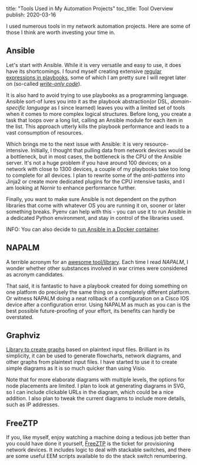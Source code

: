 title: "Tools Used in My Automation Projects"
toc_title: Tool Overview
publish: 2020-03-16

I used numerous tools in my network automation projects. Here are some
of those I think are worth investing your time in.

## Ansible

Let's start with Ansible. While it is very versatile and easy to use,
it does have its shortcomings. I found myself creating extensive
[regular expressions in playbooks](https://www.ipspace.net/kb/Ansible/Parsing_Text_Printouts_Ansible.html),
some of which I am pretty sure I will regret later on
(so-called _[write-only code](https://blog.ipspace.net/2018/04/avoid-write-only-code.html)_).

It is also hard to avoid trying to use playbooks as a programming language.
Ansible sort-of lures you into it as the playbook abstraction(or DSL, _domain-specific language_
as I since learned) leaves you with a limited set of tools when it comes to more complex
logical structures. Before long, you create a task that loops over a long list,
calling an Ansible module for each item in the list. This approach utterly kills
the playbook performance and leads to a vast consumption of resources.

Which brings me to the next issue with Ansible: it is very resource-intensive.
Initially, I thought that pulling data from network devices would be a bottleneck,
but in most cases, the bottleneck is the CPU of the Ansible server. It's not a
huge problem if you have around 100 devices; on a network with close to 1300 devices,
a couple of my playbooks take too long to complete for all devices. I plan to rewrite
some of the _anti-patterns_ into Jinja2 or create more dedicated plugins for the CPU
intensive tasks, and I am looking at Nornir to enhance performance further.

Finally, you want to make sure Ansible is not dependent on the python libraries
that come with whatever OS you are running it on, sooner or later something breaks.
Pyenv can help with this - you can use it to run Ansible in a dedicated Python
environment, and stay in control of the libraries used.

INFO: You can also decide to [run Ansible in a Docker container](https://packetpushers.net/building-a-docker-network-automation-container/).

## NAPALM

A terrible acronym for an [awesome tool/library](https://github.com/napalm-automation/napalm).
Each time I read _NAPALM_, I wonder whether other substances involved in war crimes
were considered as acronym candidates.

That said, it is fantastic to have a playbook created for doing something on one
platform do precisely the same thing on a completely different platform. Or witness
NAPALM doing a neat rollback of a configuration on a Cisco IOS device after a
configuration error. Using NAPALM as much as you can is the best possible
future-proofing of your effort, its benefits can hardly be overstated.

## Graphviz

[Library to create graphs](https://www.graphviz.org/) based on plaintext input files.
Brilliant in its simplicity, it can be used to generate flowcharts, network diagrams,
and other graphs from plaintext input files. I have started to use it to create
simple diagrams as it is so much quicker than using Visio.

Note that for more elaborate diagrams with multiple levels, the options for node
placements are limited. I plan to look at generating diagrams in SVG, so I can
include clickable URLs in the diagram, which could be a nice addition. I also plan
to tweak the current diagrams to include more details, such as IP addresses.

## FreeZTP

If you, like myself, enjoy watching a machine doing a tedious job better than you
could have done it yourself, [FreeZTP](https://github.com/PackeTsar/freeztp)
is the ticket for provisioning network devices. It includes logic to deal
with stackable switches, and there are some useful EEM scripts available
to do the stack switch renumbering.
